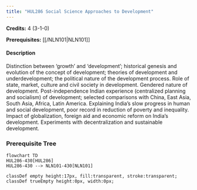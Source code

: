 ```yaml
---
title: "HUL286 Social Science Approaches to Development"
---
```

**Credits:** 4 (3-1-0)

**Prerequisites:** [[/NLN101|NLN101]]

#### Description
Distinction between ‘growth’ and ‘development’; historical genesis and evolution of the concept of development; theories of development and underdevelopment; the political nature of the development process. Role of state, market, culture and civil society in development. Gendered nature of development. Post-independence Indian experience (centralized planning and socialism) of development; selected comparisons with China, East Asia, South Asia, Africa, Latin America. Explaining India’s slow progress in human and social development, poor record in reduction of poverty and inequality. Impact of globalization, foreign aid and economic reform on India’s development. Experiments with decentralization and sustainable development.

### Prerequisite Tree

```mermaid
flowchart TD
HUL286-430[HUL286]
HUL286-430 --> NLN101-430[NLN101]

classDef empty height:17px, fill:transparent, stroke:transparent;
classDef trueEmpty height:0px, width:0px;
```